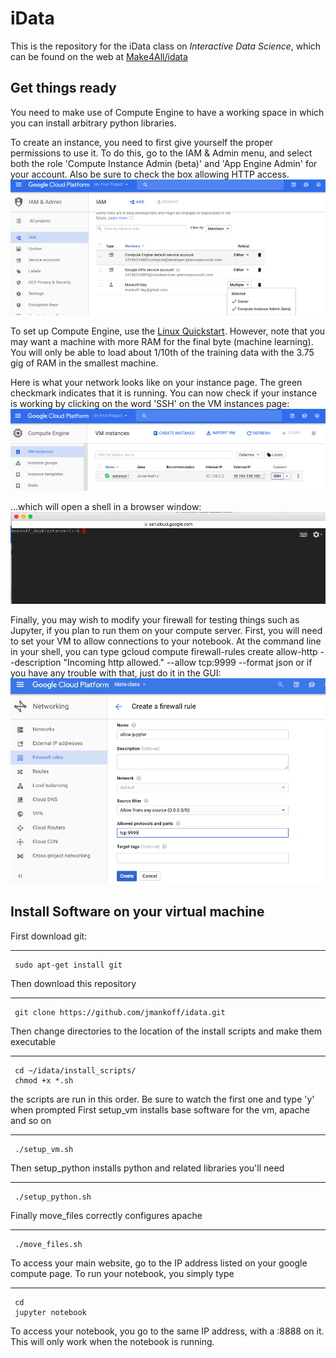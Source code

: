 # iData
This is the repository for the iData class on *Interactive Data Science*, which can be found on the web at [Make4All/idata](make4all.org/idata)

## Get things ready ## 
You need to make use of Compute Engine to have a working space in which you can install arbitrary python libraries. 

To create an instance, you need to first give yourself the proper permissions to use it. To do this, go to the IAM & Admin menu, and select both the role 'Compute Instance Admin (beta)' and 'App Engine Admin' for your account. Also be sure to check the box allowing HTTP access.
![picture alt](https://github.com/jmankoff/idata/blob/master/docs/images/1_permissions.png "Permissions")

To set up Compute Engine, use the [Linux Quickstart](https://cloud.google.com/compute/docs/quickstarts). However, note that you may want a machine with more RAM for the final byte (machine learning). You will only be able to load about 1/10th of the training data with the 3.75 gig of RAM in the smallest machine.

Here is what your network looks like on your instance page. The green checkmark indicates that it is running. You can now check if your instance is working by clicking on the word 'SSH' on the VM instances page:
![picture alt](https://github.com/jmankoff/idata/blob/master/docs/images/4_compute_instances.png "Specify Service Account")

...which will open a shell in a browser window:
![picture alt](https://github.com/jmankoff/idata/blob/master/docs/images/5_shell.png "Specify Service Account")

Finally, you may wish to modify your firewall for testing things such as Jupyter, if you plan to run them on your compute server. First, you will need to set your VM to allow connections to your notebook. At the command line in your shell, you can type
gcloud compute firewall-rules create allow-http --description "Incoming http allowed." --allow tcp:9999 --format json
or if you have any trouble with that, just do it in the GUI:
![picture alt](https://github.com/jmankoff/idata/blob/master/docs/images/6_firewall.png "Specify Service Account")


## Install Software on your virtual machine ##

First download git:
- - - - 
     sudo apt-get install git
Then download this repository
- - - - 
     git clone https://github.com/jmankoff/idata.git

Then change directories to the location of the install scripts and make them executable
- - - - 
     cd ~/idata/install_scripts/
     chmod +x *.sh

the scripts are run in this order. Be sure to watch the first one and type 'y' when prompted
First setup_vm installs base software for the vm, apache and so on
- - - - 
     ./setup_vm.sh 
Then setup_python installs python and related libraries you'll need
- - - - 
     ./setup_python.sh 
Finally move_files correctly configures apache
- - - - 
     ./move_files.sh

To access your main website, go to the IP address listed on your google compute page. 
To run your notebook, you simply type
- - - -
     cd
     jupyter notebook

To access your notebook, you go to the same IP address, with a :8888 on it. This will only work when the notebook is running. 
     


